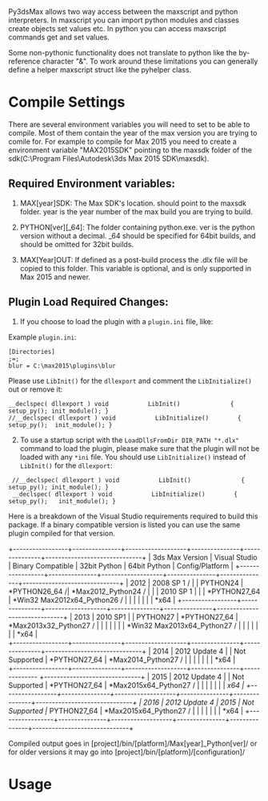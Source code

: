 Py3dsMax allows two way access between the maxscript and python interpreters. In maxscript you can import python modules and classes create objects set values etc. In python you can access maxscript commands get and set values. 

Some non-pythonic functionality does not translate to python like the by-reference character "&". To work around these limitations you can generally define a helper maxscript struct like the pyhelper class.

# Compile Settings

There are several environment variables you will need to set to be able to compile. Most of them contain the year of the max version you are trying to comile for. For example to compile for Max 2015 you need to create a environment variable "MAX2015SDK" pointing to the maxsdk folder of the sdk(C:\Program Files\Autodesk\3ds Max 2015 SDK\maxsdk).


Required Environment variables:
-------------------------------

1. MAX[year]SDK: The Max SDK's location. should point to the maxsdk folder. year is the year number of the max build you are trying to build.

2. PYTHON[ver][_64]: The folder containing python.exe. ver is the python version without a decimal. _64 should be specified for 64bit builds, and should be omitted for 32bit builds.

3. MAX[Year]OUT: If defined as a post-build process the .dlx file will be copied to this folder. This variable is optional, and is only supported in Max 2015 and newer.

Plugin Load Required Changes:
-----------------------------

1. If you choose to load the plugin with a `plugin.ini` file, like:

Example `plugin.ini`:
 ```    
 [Directories]
 ;=;
 blur = C:\max2015\plugins\blur
 ```
 
 Please use `LibInit()` for the `dllexport` and comment the `LibInitialize()` out or remove it:
 
 ```
 __declspec( dllexport ) void           LibInit()              { setup_py(); init_module(); }
 //__declspec( dllexport ) void           LibInitialize()        { setup_py();	init_module(); }

 ```

2. To use a startup script with the `LoadDllsFromDir DIR_PATH "*.dlx"` command to load the plugin, please
make sure that the plugin will not be loaded with any `*ini` file. You should use `LibInitialize()`
 instead of `LibInit()` for the `dllexport`:
 
 ```
  //__declspec( dllexport ) void           LibInit()              { setup_py(); init_module(); }
  __declspec( dllexport ) void           LibInitialize()        { setup_py();	init_module(); }
 ```

Here is a breakdown of the Visual Studio requirements required to build this package. 
If a binary compatible version is listed you can use the same plugin compiled for that version.

+-----------------+---------------+-------------------+---------------+---------------+------------------------------+
| 3ds Max Version | Visual Studio | Binary Compatible | 32bit Python  | 64bit Python  | Config/Platform              |
+-----------------+---------------+-------------------+---------------+---------------+------------------------------+
| 2012            | 2008 SP 1 /   |                   | PYTHON24      | *PYTHON26_64 /| *Max2012_Python24 /          |
|                 | 2010 SP 1     |                   |               | *PYTHON27_64  | *Win32 Max2012x64_Python26 / |
|                 |               |                   |               |               | *x64                         |
+-----------------+---------------+-------------------+---------------+---------------+------------------------------+
| 2013            | 2010 SP1      |                   | PYTHON27      | *PYTHON27_64  | *Max2013x32_Python27 /       |
|                 |               |                   |               |               | *Win32 Max2013x64_Python27 / |
|                 |               |                   |               |               | *x64                         |     
+-----------------+---------------+-------------------+---------------+---------------+------------------------------+
| 2014            | 2012 Update 4 |                   | Not Supported | *PYTHON27_64  | *Max2014_Python27 /          |
|                 |               |                   |               |               | *x64                         |     
+-----------------+---------------+-------------------+---------------+-------------- +------------------------------+
| 2015            | 2012 Update 4 |                   | Not Supported | *PYTHON27_64  | *Max2015x64_Python27 /       |
|                 |               |                   |               |               | *x64                         |
+-----------------+---------------+-------------------+---------------+---------------+------------------------------+
| 2016            | 2012 Update 4 | 2015              | Not Supported |* PYTHON27_64  | *Max2015x64_Python27 /       |
|                 |               |                   |               |               | *x64                         |
+-----------------+---------------+-------------------+---------------+---------------+------------------------------+

Compiled output goes in [project]/bin/[platform]/Max[year]_Python[ver]/ or for older versions it may go into [project]/bin/[platform]/[configuration]/

# Usage
